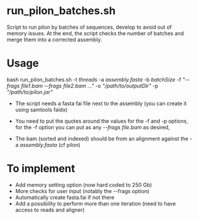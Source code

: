 # run_pilon_batches.sh
Script to run pilon by batches of sequences, develop to avoid out of memory issues.
At the end, the script checks the number of batches and merge them into a corrected assembly.


# Usage

bash run_pilon_batches.sh -t <i>threads</i> -a <i>assembly.fasta</i> -b <i>batchSize</i> -f <i>"--frags file1.bam --frags file2.bam ..."</i>  -o <i>"/path/to/outputDir"</i> -p <i>"/path/to/pilon.jar"</i>


- The script needs a fasta fai file next to the assembly (you can create it using samtools faidx)

- You need to put the quotes around the values for the -f and -p options, for the -f option you can put as any <i>--frags file.bam</i> as desired,

- The bam (sorted and indexed) should be from an alignment against the -a <i>assembly.fasta</i> (cf pilon)

# To implement 

- Add memory setting option (now hard coded to 250 Gb)
- More checks for user input (notably the --frags option)
- Automatically create fasta.fai if not there
- Add a possibility to perform more than one iteration (need to have access to reads and aligner)
